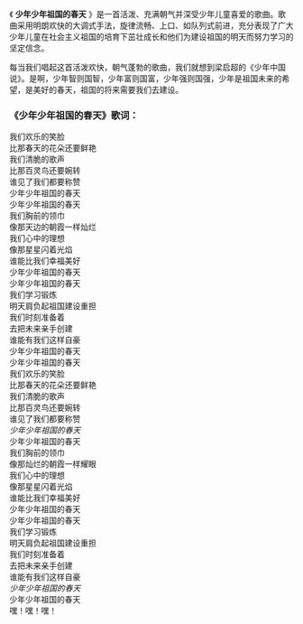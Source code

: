 

《 **少年少年祖国的春天**
》是一首活泼、充满朝气并深受少年儿童喜爱的歌曲。歌曲采用明朗欢快的大调式手法，旋律流畅、上口、如队列式前进，充分表现了广大少年儿童在社会主义祖国的培育下茁壮成长和他们为建设祖国的明天而努力学习的坚定信念。

每当我们唱起这首活泼欢快，朝气蓬勃的歌曲，我们就想到梁启超的《少年中国说》。是啊，少年智则国智，少年富则国富，少年强则国强，少年是祖国未来的希望，是美好的春天，祖国的将来需要我们去建设。  

### 《少年少年祖国的春天》歌词：

我们欢乐的笑脸  
比那春天的花朵还要鲜艳  
我们清脆的歌声  
比那百灵鸟还要婉转  
谁见了我们都要称赞  
少年少年祖国的春天  
少年少年祖国的春天  
我们胸前的领巾  
像那天边的朝霞一样灿烂  
我们心中的理想  
像那星星闪着光焰  
谁能比我们幸福美好  
少年少年祖国的春天  
少年少年祖国的春天  
我们学习锻炼  
明天肩负起祖国建设重担  
我们时刻准备着  
去把未来亲手创建  
谁能有我们这样自豪  
少年少年祖国的春天  
少年少年祖国的春天  
我们欢乐的笑脸  
比那春天的花朵还要鲜艳  
我们清脆的歌声  
比那百灵鸟还要婉转  
谁见了我们都要称赞  
_少年少年祖国的春天_  
少年少年祖国的春天  
我们胸前的领巾  
像那灿烂的朝霞一样耀眼  
我们心中的理想  
像那星星闪着光焰  
谁能比我们幸福美好  
少年少年祖国的春天  
少年少年祖国的春天  
我们学习锻炼  
明天肩负起祖国建设重担  
我们时刻准备着  
去把未来亲手创建  
谁能有我们这样自豪  
_少年少年祖国的春天_  
少年少年祖国的春天  
嘿！嘿！嘿！

